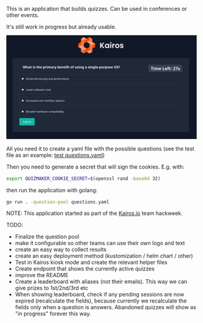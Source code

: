 This is an application that builds quizzes. Can be used in conferences or other events.

It's still work in progress but already usable.

![screenshot](images/screenshot.png)

All you need it to create a yaml file with the possible questions (see the test
file as an example: [test questions.yaml](tests/assets/question_pool.yaml))

Then you need to generate a secret that will sign the cookies. E.g. with:

```bash
export QUIZMAKER_COOKIE_SECRET=$(openssl rand -base64 32)
```

then run the application with golang:

```bash
go run . -question-pool questions.yaml
```

NOTE: This application started as part of the [Kairos.io](https://kairos.io/) team hackweek.

TODO:

- Finalize the question pool
- make it configurable so other teams can use their own logo and text
- create an easy way to collect results
- create an easy deployment method (kustomization / helm chart / other)
- Test in Kairos kiosk mode and create the relevant helper files
- Create endpoint that shows the currently active quizzes
- improve the README
- Create a leaderboard with aliases (not their emails). This way we can give prizes to 1st/2nd/3rd etc
- When showing leaderboard, check if any pending sessions are now expired (recalculate the fields), because currently we recalculate the fields only when a question is answers. Abandoned quizzes will show as "in progress" forever this way.
